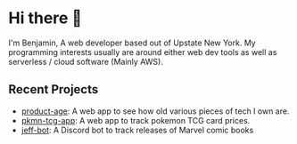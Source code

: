 # Hi there 👋

I'm Benjamin, A web developer based out of Upstate New York. My programming interests usually are around either web dev tools as well as serverless / cloud software (Mainly AWS).

## Recent Projects

- [product-age](https://github.com/lannonbr/product-age): A web app to see how old various pieces of tech I own are.
- [pkmn-tcg-app](https://github.com/lannonbr/pkmn-tcg-app): A web app to track pokemon TCG card prices.
- [jeff-bot](https://github.com/lannonbr/jeff-bot): A Discord bot to track releases of Marvel comic books
